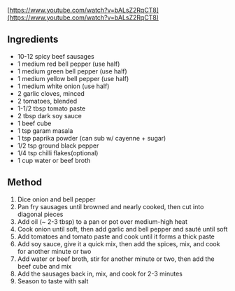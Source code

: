 [https://www.youtube.com/watch?v=bALsZ2RqCT8](https://www.youtube.com/watch?v=bALsZ2RqCT8)

## Ingredients

- 10-12 spicy beef sausages
- 1 medium red bell pepper (use half)
- 1 medium green bell pepper (use half)
- 1 medium yellow bell pepper (use half)
- 1 medium white onion (use half)
- 2 garlic cloves, minced
- 2 tomatoes, blended
- 1-1/2 tbsp tomato paste
- 2 tbsp dark soy sauce
- 1 beef cube
- 1 tsp garam masala
- 1 tsp paprika powder (can sub w/ cayenne + sugar)
- 1/2 tsp ground black pepper
- 1/4 tsp chilli flakes(optional)
- 1 cup water or beef broth

## Method

1) Dice onion and bell pepper
2) Pan fry sausages until browned and nearly cooked, then cut into diagonal pieces
3) Add oil (~ 2-3 tbsp) to a pan or pot over medium-high heat
4) Cook onion until soft, then add garlic and bell pepper and sauté until soft
5) Add tomatoes and tomato paste and cook until it forms a thick paste
6) Add soy sauce, give it a quick mix, then add the spices, mix, and cook for another minute or two
7) Add water or beef broth, stir for another minute or two, then add the beef cube and mix
8) Add the sausages back in, mix, and cook for 2-3 minutes
9) Season to taste with salt